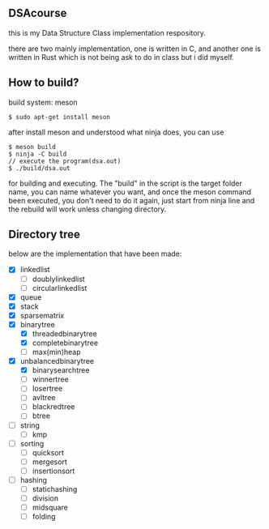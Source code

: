 ## DSAcourse

this is my Data Structure Class implementation respository.

there are two mainly implementation, one is written in C, and another one is written in Rust which is not being ask to do in class but i did myself.

## How to build?

build system: meson

```shell
$ sudo apt-get install meson
```

after install meson and understood what ninja does, you can use

```shell
$ meson build
$ ninja -C build
// execute the program(dsa.out)
$ ./build/dsa.out
```

for building and executing. The "build" in the script is the target folder name, you can name whatever you want, and once the meson command been executed, you don't need to do it again, just start from ninja line and the rebuild will work unless changing directory.

## Directory tree

below are the implementation that have been made:

- [x] linkedlist
    - [ ] doublylinkedlist
    - [ ] circularlinkedlist
- [x] queue
- [x] stack
- [x] sparsematrix
- [x] binarytree
    - [x] threadedbinarytree
    - [x] completebinarytree
    - [ ] max(min)heap
- [x] unbalancedbinarytree
    - [x] binarysearchtree
    - [ ] winnertree
    - [ ] losertree
    - [ ] avltree
    - [ ] blackredtree
    - [ ] btree
- [ ] string
    - [ ] kmp
- [ ] sorting
    - [ ] quicksort
    - [ ] mergesort
    - [ ] insertionsort
- [ ] hashing
    - [ ] statichashing
    - [ ] division
    - [ ] midsquare
    - [ ] folding